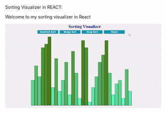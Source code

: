 Sorting Visualizer in REACT:

Welcome to my sorting visualizer in React

![](Sorting_Visualizer.gif)



